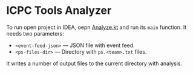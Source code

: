 # ICPC Tools Analyzer

To run open project in IDEA, oepn [Analyze.kt](src/Analyze.kt) and run its `main` function.
It needs two parameters:
* `<event-feed-json>` &mdash; JSON file with event feed.
* `<ps-files-dir>` &mdash; Directory with `ps.<team>.txt` files.

It writes a number of output files to the current directory with analysis.
 